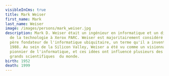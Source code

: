 ```yaml
---
visibleInCms: true
title: Mark Weiser
first_name: Mark
last_name: Weiser
image: /images/persons/mark_weiser.jpg
description: Mark D. Weiser était un ingénieur en informatique et un directeur
  de la technologie à Xerox PARC. Weiser est majoritairement considéré comme le
  père fondateur de l'informatique ubiquitaire, un terme qu'il a inventé en
  1988. Au sein de la Silicon Valley, Weiser a été vu comme un visionnaire et un
  pionnier de l'informatique, et ces idées ont influencé plusieurs des plus
  grands scientifiques  du monde.
birth: 1952
death: 1999
---
```

